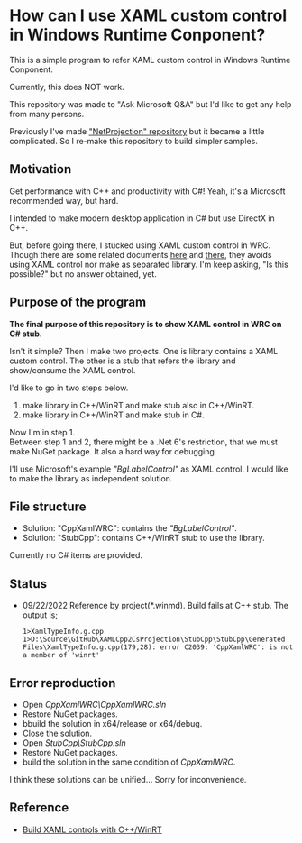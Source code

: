 # How can I use XAML custom control in Windows Runtime Conponent?

This is a simple program to refer XAML custom control in Windows Runtime Conponent.

Currently, this does NOT work.

This repository was made to "Ask Microsoft Q&A" but I'd like to get any help from many persons.

Previously I've made ["NetProjection" repository](https://github.com/vmx17/NetProjection) but it became a little complicated. So I re-make this repository to build simpler samples.

## Motivation

Get performance with C++ and productivity with C#! Yeah, it's a Microsoft recommended way, but hard.

I intended to make modern desktop application in C# but use DirectX in C++.

But, before going there, I stucked using XAML custom control in WRC. Though there are some related documents [here](https://learn.microsoft.com/en-us/windows/apps/winui/winui3/xaml-templated-controls-cppwinrt-winui-3?source=docs) and [there](https://learn.microsoft.com/en-us/windows/apps/develop/platform/csharp-winrt/net-projection-from-cppwinrt-component), they avoids using XAML control nor make as separated library. I'm keep asking, "Is this possible?" but no answer obtained, yet.

## Purpose of the program

**The final purpose of this repository is to show XAML control in WRC on C# stub.**

Isn't it simple? Then I make two projects. One is library contains a XAML custom control. The other is a stub that refers the library and show/consume the XAML control.

I'd like to go in two steps below.

1. make library in C++/WinRT and make stub also in C++/WinRT.
2. make library in C++/WinRT and make stub in C#.

Now I'm in step 1.<br>
Between step 1 and 2, there might be a .Net 6's restriction, that we must make NuGet package. It also a hard way for debugging.

I'll use Microsoft's example _"BgLabelControl"_ as XAML control.
I would like to make the library as independent solution.


## File structure

- Solution: "CppXamlWRC": contains the _"BgLabelControl"_.
- Solution: "StubCpp": contains C++/WinRT stub to use the library.

Currently no C# items are provided.

## Status

- 09/22/2022
  Reference by project(*.winmd). Build fails at C++ stub. The output is;
  ```
  1>XamlTypeInfo.g.cpp 
  1>D:\Source\GitHub\XAMLCpp2CsProjection\StubCpp\StubCpp\Generated Files\XamlTypeInfo.g.cpp(179,28): error C2039: 'CppXamlWRC': is not a member of 'winrt'
  ```

## Error reproduction
- Open _CppXamlWRC\CppXamlWRC.sln_
- Restore NuGet packages.
- bbuild the solution in x64/release or x64/debug.
- Close the solution.
- Open _StubCpp\StubCpp.sln_
- Restore NuGet packages.
- build the solution in the same condition of _CppXamlWRC_.

I think these solutions can be unified... Sorry for inconvenience.

## Reference

- [Build XAML controls with C++/WinRT](https://docs.microsoft.com/en-us/windows/apps/winui/winui3/xaml-templated-controls-cppwinrt-winui-3)
